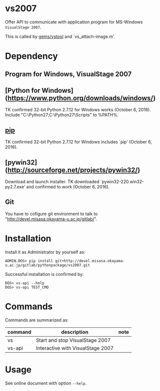 # vs2007

Offer API to communicate with application program for MS-Windows `VisualStage 2007`.

This is called by [gems/vstool](http://devel.misasa.okayama-u.ac.jp/gitlab/gems/vstool/tree/master) and `vs_attach-image.m'.


# Dependency

## Program for Windows, VisualStage 2007

##  [Python for Windows] (https://www.python.org/downloads/windows/)

TK confirmed 32-bit Python 2.7.12 for Windows works (October 6, 2016).
Include "C:\Python27\;C:\Python27\Scripts\" to %PATH%.

## [pip](https://pip.pypa.io/en/latest/installing.html "download and DOS> python get-pip.py")

TK confirmed 32-bit Python 2.7.12 for Windows includes `pip' (October 6, 2016).

## [pywin32] (http://sourceforge.net/projects/pywin32/)

Download and launch installer.  TK downloaded
`pywin32-220.win32-py2.7.exe' and confirmed to work (October 6, 2016).


## Git

You have to cofigure git environment to talk to
"http://devel.misasa.okayama-u.ac.jp/gitlab/".


# Installation

Install it as Administrator by yourself as:

    ADMIN.DOS> pip install git+http://devel.misasa.okayama-u.ac.jp/gitlab/pythonpackage/vs2007.git

Successful installation is confirmed by:

    DOS> vs-api --help
    DOS> vs-api TEST_CMD


# Commands

Commands are summarized as:

| command | description                       | note |
| ------- | --------------------------------- | ---- |
| vs      | Start and stop VisualStage 2007   |      |
| vs-api  | Interactive with VisualStage 2007 |      |


# Usage

See online document with option `--help`.
